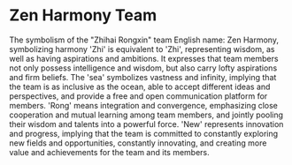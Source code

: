 # Zen Harmony Team
The symbolism of the "Zhihai Rongxin" team
English name: Zen Harmony, symbolizing harmony
'Zhi' is equivalent to 'Zhi', representing wisdom, as well as having aspirations and ambitions. It expresses that team members not only possess intelligence and wisdom, but also carry lofty aspirations and firm beliefs.
The 'sea' symbolizes vastness and infinity, implying that the team is as inclusive as the ocean, able to accept different ideas and perspectives, and provide a free and open communication platform for members.
'Rong' means integration and convergence, emphasizing close cooperation and mutual learning among team members, and jointly pooling their wisdom and talents into a powerful force.
'New' represents innovation and progress, implying that the team is committed to constantly exploring new fields and opportunities, constantly innovating, and creating more value and achievements for the team and its members.
